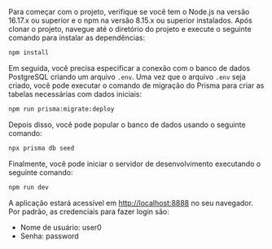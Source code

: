 Para começar com o projeto, verifique se você tem o Node.js na versão 16.17.x ou superior e o npm na versão 8.15.x ou superior instalados. Após clonar o projeto, navegue até o diretório do projeto e execute o seguinte comando para instalar as dependências:

```sh
npm install
```

Em seguida, você precisa especificar a conexão com o banco de dados PostgreSQL criando um arquivo `.env`. Uma vez que o arquivo `.env` seja criado, você pode executar o comando de migração do Prisma para criar as tabelas necessárias com dados iniciais:

```sh
npm run prisma:migrate:deploy
```

Depois disso, você pode popular o banco de dados usando o seguinte comando:

```sh
npx prisma db seed
```

Finalmente, você pode iniciar o servidor de desenvolvimento executando o seguinte comando:

```sh
npm run dev
```

A aplicação estará acessível em [http://localhost:8888](http://localhost:8888) no seu navegador. Por padrão, as credenciais para fazer login são:

- Nome de usuário: user0
- Senha: password
